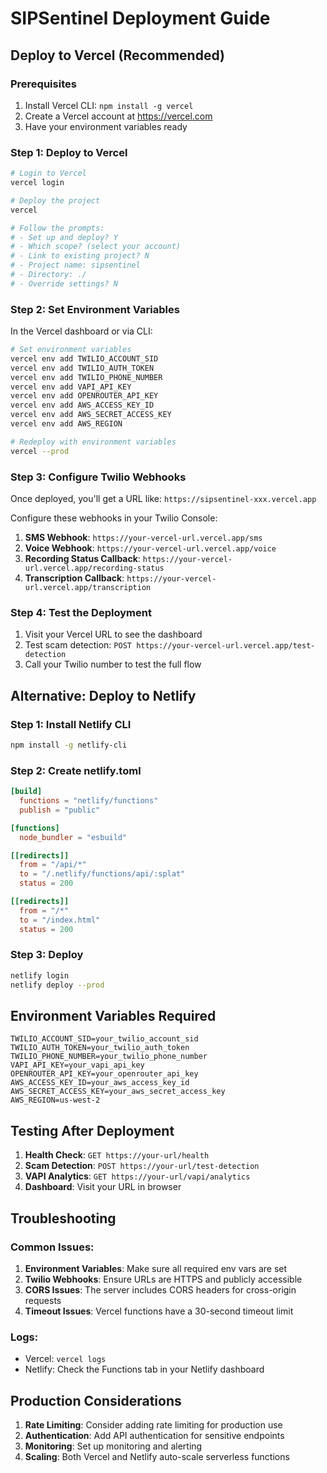 # SIPSentinel Deployment Guide

## Deploy to Vercel (Recommended)

### Prerequisites
1. Install Vercel CLI: `npm install -g vercel`
2. Create a Vercel account at https://vercel.com
3. Have your environment variables ready

### Step 1: Deploy to Vercel

```bash
# Login to Vercel
vercel login

# Deploy the project
vercel

# Follow the prompts:
# - Set up and deploy? Y
# - Which scope? (select your account)
# - Link to existing project? N
# - Project name: sipsentinel
# - Directory: ./
# - Override settings? N
```

### Step 2: Set Environment Variables

In the Vercel dashboard or via CLI:

```bash
# Set environment variables
vercel env add TWILIO_ACCOUNT_SID
vercel env add TWILIO_AUTH_TOKEN  
vercel env add TWILIO_PHONE_NUMBER
vercel env add VAPI_API_KEY
vercel env add OPENROUTER_API_KEY
vercel env add AWS_ACCESS_KEY_ID
vercel env add AWS_SECRET_ACCESS_KEY
vercel env add AWS_REGION

# Redeploy with environment variables
vercel --prod
```

### Step 3: Configure Twilio Webhooks

Once deployed, you'll get a URL like: `https://sipsentinel-xxx.vercel.app`

Configure these webhooks in your Twilio Console:

1. **SMS Webhook**: `https://your-vercel-url.vercel.app/sms`
2. **Voice Webhook**: `https://your-vercel-url.vercel.app/voice`
3. **Recording Status Callback**: `https://your-vercel-url.vercel.app/recording-status`
4. **Transcription Callback**: `https://your-vercel-url.vercel.app/transcription`

### Step 4: Test the Deployment

1. Visit your Vercel URL to see the dashboard
2. Test scam detection: `POST https://your-vercel-url.vercel.app/test-detection`
3. Call your Twilio number to test the full flow

## Alternative: Deploy to Netlify

### Step 1: Install Netlify CLI
```bash
npm install -g netlify-cli
```

### Step 2: Create netlify.toml
```toml
[build]
  functions = "netlify/functions"
  publish = "public"

[functions]
  node_bundler = "esbuild"

[[redirects]]
  from = "/api/*"
  to = "/.netlify/functions/api/:splat"
  status = 200

[[redirects]]
  from = "/*"
  to = "/index.html"
  status = 200
```

### Step 3: Deploy
```bash
netlify login
netlify deploy --prod
```

## Environment Variables Required

```
TWILIO_ACCOUNT_SID=your_twilio_account_sid
TWILIO_AUTH_TOKEN=your_twilio_auth_token
TWILIO_PHONE_NUMBER=your_twilio_phone_number
VAPI_API_KEY=your_vapi_api_key
OPENROUTER_API_KEY=your_openrouter_api_key
AWS_ACCESS_KEY_ID=your_aws_access_key_id
AWS_SECRET_ACCESS_KEY=your_aws_secret_access_key
AWS_REGION=us-west-2
```

## Testing After Deployment

1. **Health Check**: `GET https://your-url/health`
2. **Scam Detection**: `POST https://your-url/test-detection`
3. **VAPI Analytics**: `GET https://your-url/vapi/analytics`
4. **Dashboard**: Visit your URL in browser

## Troubleshooting

### Common Issues:
1. **Environment Variables**: Make sure all required env vars are set
2. **Twilio Webhooks**: Ensure URLs are HTTPS and publicly accessible
3. **CORS Issues**: The server includes CORS headers for cross-origin requests
4. **Timeout Issues**: Vercel functions have a 30-second timeout limit

### Logs:
- Vercel: `vercel logs`
- Netlify: Check the Functions tab in your Netlify dashboard

## Production Considerations

1. **Rate Limiting**: Consider adding rate limiting for production use
2. **Authentication**: Add API authentication for sensitive endpoints
3. **Monitoring**: Set up monitoring and alerting
4. **Scaling**: Both Vercel and Netlify auto-scale serverless functions
